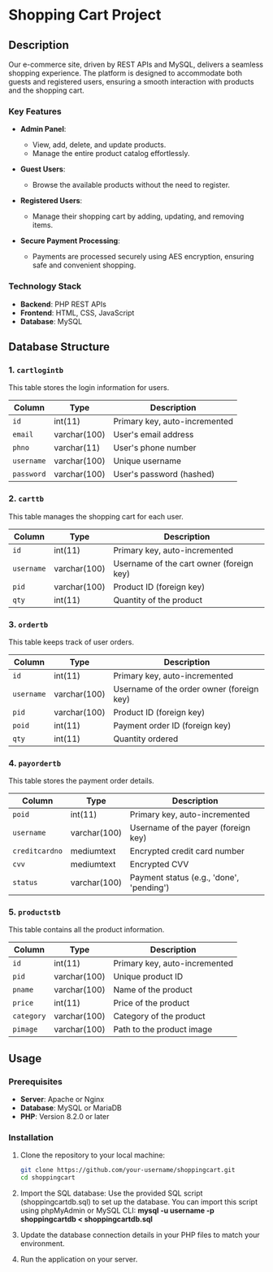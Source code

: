 # Shopping Cart Project

## Description

Our e-commerce site, driven by REST APIs and MySQL, delivers a seamless shopping experience. The platform is designed to accommodate both guests and registered users, ensuring a smooth interaction with products and the shopping cart.

### Key Features

- **Admin Panel**: 
  - View, add, delete, and update products.
  - Manage the entire product catalog effortlessly.
  
- **Guest Users**:
  - Browse the available products without the need to register.
  
- **Registered Users**:
  - Manage their shopping cart by adding, updating, and removing items.
  
- **Secure Payment Processing**:
  - Payments are processed securely using AES encryption, ensuring safe and convenient shopping.

### Technology Stack

- **Backend**: PHP REST APIs
- **Frontend**: HTML, CSS, JavaScript
- **Database**: MySQL

## Database Structure

### 1. `cartlogintb`

This table stores the login information for users.

| Column   | Type          | Description                  |
|----------|---------------|------------------------------|
| `id`     | int(11)       | Primary key, auto-incremented |
| `email`  | varchar(100)  | User's email address          |
| `phno`   | varchar(11)   | User's phone number           |
| `username` | varchar(100) | Unique username               |
| `password` | varchar(100) | User's password (hashed)      |

### 2. `carttb`

This table manages the shopping cart for each user.

| Column   | Type          | Description                             |
|----------|---------------|-----------------------------------------|
| `id`     | int(11)       | Primary key, auto-incremented           |
| `username` | varchar(100) | Username of the cart owner (foreign key) |
| `pid`    | varchar(100)  | Product ID (foreign key)                |
| `qty`    | int(11)       | Quantity of the product                 |

### 3. `ordertb`

This table keeps track of user orders.

| Column   | Type          | Description                             |
|----------|---------------|-----------------------------------------|
| `id`     | int(11)       | Primary key, auto-incremented           |
| `username` | varchar(100) | Username of the order owner (foreign key) |
| `pid`    | varchar(100)  | Product ID (foreign key)                |
| `poid`   | int(11)       | Payment order ID (foreign key)          |
| `qty`    | int(11)       | Quantity ordered                        |

### 4. `payordertb`

This table stores the payment order details.

| Column        | Type           | Description                              |
|---------------|----------------|------------------------------------------|
| `poid`        | int(11)        | Primary key, auto-incremented            |
| `username`    | varchar(100)   | Username of the payer (foreign key)      |
| `creditcardno` | mediumtext     | Encrypted credit card number             |
| `cvv`         | mediumtext     | Encrypted CVV                            |
| `status`      | varchar(100)   | Payment status (e.g., 'done', 'pending') |

### 5. `productstb`

This table contains all the product information.

| Column   | Type          | Description                             |
|----------|---------------|-----------------------------------------|
| `id`     | int(11)       | Primary key, auto-incremented           |
| `pid`    | varchar(100)  | Unique product ID                       |
| `pname`  | varchar(100)  | Name of the product                     |
| `price`  | int(11)       | Price of the product                    |
| `category` | varchar(100) | Category of the product                 |
| `pimage` | varchar(100)  | Path to the product image               |

## Usage

### Prerequisites

- **Server**: Apache or Nginx
- **Database**: MySQL or MariaDB
- **PHP**: Version 8.2.0 or later

### Installation

1. Clone the repository to your local machine:
   ```bash
   git clone https://github.com/your-username/shoppingcart.git
   cd shoppingcart

2. Import the SQL database:
Use the provided SQL script (shoppingcartdb.sql) to set up the database.
  You can import this script using phpMyAdmin or MySQL CLI: **mysql -u username -p shoppingcartdb < shoppingcartdb.sql**

3. Update the database connection details in your PHP files to match your environment.

4. Run the application on your server.
